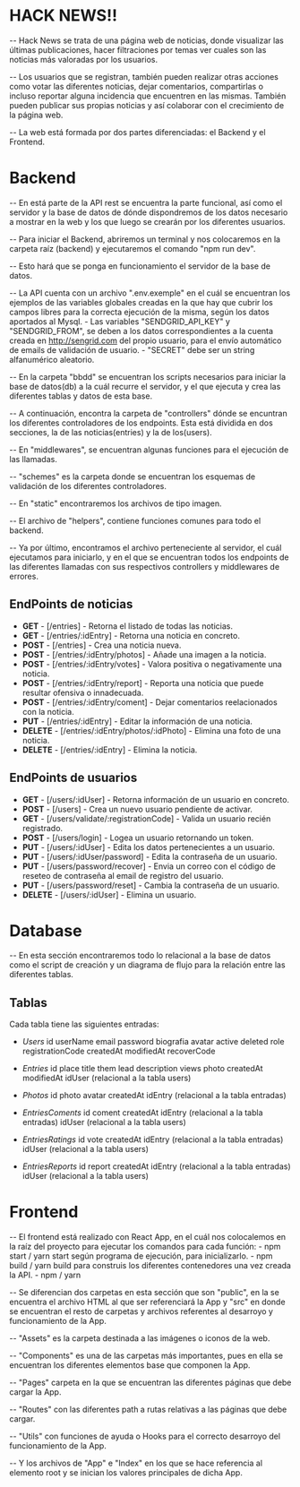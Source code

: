# HACK NEWS!!

-- Hack News se trata de una página web de noticias, donde visualizar las últimas publicaciones, hacer filtraciones por temas ver cuales son las noticias más valoradas por los usuarios.

-- Los usuarios que se registran, también pueden realizar otras acciones como votar las diferentes noticias, dejar comentarios, compartirlas o incluso reportar alguna incidencia que encuentren en las mismas. También pueden publicar sus propias noticias y así colaborar con el crecimiento de la página web.

-- La web está formada por dos partes diferenciadas: el Backend y el Frontend.

# Backend

-- En está parte de la API rest se encuentra la parte funcional, así como el servidor y la base de datos de dónde dispondremos de los datos necesario a mostrar en la web y los que luego se crearán por los diferentes usuarios.

-- Para iniciar el Backend, abriremos un terminal y nos colocaremos en la carpeta raíz (backend) y ejecutaremos el comando "npm run dev".

-- Esto hará que se ponga en funcionamiento el servidor de la base de datos.

-- La API cuenta con un archivo ".env.exemple" en el cuál se encuentran los ejemplos de las variables globales creadas en la que hay que cubrir los campos libres para la correcta ejecución de la misma, según los datos aportados al Mysql. 
    - Las variables "SENDGRID_API_KEY" y "SENDGRID_FROM", se deben a los datos correspondientes a la cuenta creada en http://sengrid.com del propio usuario, para el envío automático de emails de validación de usuario.
    - "SECRET" debe ser un string alfanumérico aleatorio.
    

-- En la carpeta "bbdd" se encuentran los scripts necesarios para iniciar la base de datos(db) a la cuál recurre el servidor, y el que ejecuta y crea las diferentes tablas y datos de esta base.

-- A continuación, encontra la carpeta de "controllers" dónde se encuntran los diferentes controladores de los endpoints. Esta está dividida en dos secciones, la de las noticias(entries) y la de los(users).

-- En "middlewares", se encuentran algunas funciones para el ejecución de las llamadas.

-- "schemes" es la carpeta donde se encuentran los esquemas de validación de los diferentes controladores.

-- En "static" encontraremos los archivos de tipo imagen.

-- El archivo de "helpers", contiene funciones comunes para todo el backend.

-- Ya por último, encontramos el archivo perteneciente al servidor, el cuál ejecutamos para iniciarlo, y en el que se encuentran todos los endpoints de las diferentes llamadas con sus respectivos controllers y middlewares de errores.

## EndPoints de noticias

-   **GET** - [/entries] - Retorna el listado de todas las noticias.
-   **GET** - [/entries/:idEntry] - Retorna una noticia en concreto.
-   **POST** - [/entries] - Crea una noticia nueva.
-   **POST** - [/entries/:idEntry/photos] - Añade una imagen a la noticia.
-   **POST** - [/entries/:idEntry/votes] - Valora positiva o negativamente una noticia.
-   **POST** - [/entries/:idEntry/report] - Reporta una noticia que puede resultar ofensiva o innadecuada.
-   **POST** - [/entries/:idEntry/coment] - Dejar comentarios reelacionados con la noticia.
-   **PUT** - [/entries/:idEntry] - Editar la información de una noticia.
-   **DELETE** - [/entries/:idEntry/photos/:idPhoto] - Elimina una foto de una noticia.
-   **DELETE** - [/entries/:idEntry] - Elimina la noticia.

## EndPoints de usuarios

-   **GET** - [/users/:idUser] - Retorna información de un usuario en concreto.
-   **POST** - [/users] - Crea un nuevo usuario pendiente de activar.
-   **GET** - [/users/validate/:registrationCode] - Valida un usuario recién registrado.
-   **POST** - [/users/login] - Logea un usuario retornando un token.
-   **PUT** - [/users/:idUser] - Edita los datos pertenecientes a un usuario.
-   **PUT** - [/users/:idUser/password] - Edita la contraseña de un usuario.
-   **PUT** - [/users/password/recover] - Envia un correo con el código de reseteo de contraseña al email de registro del usuario.
-   **PUT** - [/users/password/reset] - Cambia la contraseña de un usuario.
-   **DELETE** - [/users/:idUser] - Elimina un usuario.



# Database

-- En esta sección encontraremos todo lo relacional a la base de datos como el script de creación y un diagrama de flujo para la relación entre las diferentes tablas.

## Tablas
Cada tabla tiene las siguientes entradas: 

- _Users_
    id 
    userName
    email 
    password 
    biografia 
    avatar 
    active 
    deleted 
    role 
    registrationCode 
    createdAt 
    modifiedAt 
    recoverCode 

- _Entries_
    id
    place 
    title 
    them 
    lead 
    description 
    views 
    photo 
    createdAt 
    modifiedAt 
    idUser (relacional a la tabla users)

- _Photos_ 
    id 
    photo 
    avatar 
    createdAt 
    idEntry (relacional a la tabla entradas)

- _EntriesComents_ 
    id 
    coment 
    createdAt 
    idEntry (relacional a la tabla entradas)
    idUser (relacional a la tabla users)

- _EntriesRatings_ 
    id 
    vote 
    createdAt 
    idEntry (relacional a la tabla entradas)
    idUser (relacional a la tabla users)

- _EntriesReports_ 
    id 
    report 
    createdAt 
    idEntry (relacional a la tabla entradas)
    idUser (relacional a la tabla users)


# Frontend

-- El frontend está realizado con React App, en el cuál nos colocalemos en la raíz del proyecto para ejecutar los comandos para cada función:
    - npm start / yarn start según programa de ejecución, para inicializarlo.
    - npm build / yarn build para construis los diferentes contenedores una vez creada la API.
    - npm  / yarn 

-- Se diferencian dos carpetas en esta sección que son "public", en la se encuentra el archivo HTML al que ser referenciará la App y "src" en donde se encuentran el resto de carpetas y archivos referentes al desarroyo y funcionamiento de la App.

-- "Assets" es la carpeta destinada a las imágenes o iconos de la web.

-- "Components" es una de las carpetas más importantes, pues en ella se encuentran los diferentes elementos base que componen la App.

-- "Pages" carpeta en la que se encuentran las diferentes páginas que debe cargar la App.

-- "Routes" con las diferentes path a rutas relativas a las páginas que debe cargar.

-- "Utils" con funciones de ayuda o Hooks para el correcto desarroyo del funcionamiento de la App.

-- Y los archivos de "App" e "Index" en los que se hace referencia al elemento root y se inician los valores principales de dicha App.
